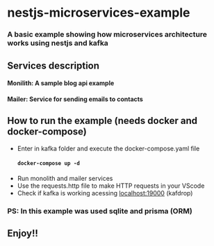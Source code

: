 # nestjs-microservices-example
### A basic example showing how microservices architecture works using nestjs and kafka

## Services description
#### Monilith: A sample blog api example
#### Mailer: Service for sending emails to contacts

## How to run the example (needs docker and docker-compose)
-  Enter in kafka folder and execute the docker-compose.yaml file 
   #### ```docker-compose up -d```
-  Run monolith and mailer services
-  Use the requests.http file to make HTTP requests in your VScode
-  Check if kafka is working acessing [localhost:19000]() (kafdrop)

### PS: In this example was used sqlite and prisma (ORM)

## Enjoy!!

